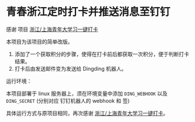 # 青春浙江定时打卡并推送消息至钉钉

感谢 项目 [浙江/上海青年大学习一键打卡](https://github.com/lthero-big/ZheJiangYouthstudyAutoSign)

本项目为该项目的简单改版。

1. 添加了一个获取积分的步骤，使得在打卡前后都获取一次积分，便于判断打卡结果。
2. 打卡后由发送邮件变为发送给 Dingding 机器人。

运行环境：

本项目部署于 linux 服务器上，须在环境变量中添加 `DING_WEBHOOK` 以及 `DING_SECRET` (分别对应 钉钉机器人的 webhook 和 签)

具体运行方式与原项目相同，再次感谢 [浙江/上海青年大学习一键打卡](https://github.com/lthero-big/ZheJiangYouthstudyAutoSign)。
